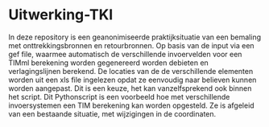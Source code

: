# Uitwerking-TKI
In deze repository is een geanonimiseerde praktijksituatie van een bemaling met onttrekkingsbronnen en retourbronnen.
Op basis van de input via een gef file, waarmee automatisch de verschillende invoervelden voor een TIMml berekening worden gegenereerd
worden debieten en verlagingslijnen berekend. De locaties van de de verschillende elementen worden uit een xls file ingelezen opdat 
ze eenvoudig naar believen kunnen worden aangepast. Dit is een keuze, het kan vanzelfsprekend ook binnen het script.
Dit Pythonscript is een voorbeeld hoe met verschillende invoersystemen een TIM berekening kan worden opgesteld.
Ze is afgeleid van een bestaande situatie, met wijzigingen in de coordinaten. 


